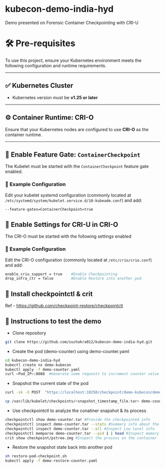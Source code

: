 # kubecon-demo-india-hyd
Demo presented on Forensic Container Checkpointing with CRI-U

# 🛠️ Pre-requisites

To use this project, ensure your Kubernetes environment meets the following configuration and runtime requirements.

---

## ✅ Kubernetes Cluster

- Kubernetes version must be **v1.25 or later**

---

## ⚙️ Container Runtime: CRI-O

Ensure that your Kubernetes nodes are configured to use **CRI-O** as the container runtime.

---

## 🚩 Enable Feature Gate: `ContainerCheckpoint`

The Kubelet must be started with the `ContainerCheckpoint` feature gate enabled.

### 🔧 Example Configuration

Edit your kubelet systemd configuration (commonly located at `/etc/systemd/system/kubelet.service.d/10-kubeadm.conf`) and add:

```bash
--feature-gates=ContainerCheckpoint=true
```

## 🚩 Enable Settings for CRI-U in CRI-O

The CRI-O must be started with the following settings enabled

### 🔧 Example Configuration

Edit the CRI-O configuration (commonly located at `/etc/crio/crio.conf`) and add:

```bash
enable_criu_support = true    #Enable Checkpointing
drop_infra_ctr = false        #Enable Restore into another pod
```

## 🚩 Install checkpointctl & crit
Ref - https://github.com/checkpoint-restore/checkpointctl

## 📝 Instructions to test the demo

* Clone repository <br/>
```bash
git clone https://github.com/suchakra012/kubecon-demo-india-hyd.git
```

* Create the pod (demo-counter) using demo-counter.yaml
```bash
cd kubecon-demo-india-hyd
kubectl create ns demo-kubecon
kubectl apply -f demo-counter.yaml
curl <Pod_IP>:8088  #Generate some requests to increment counter value
```

* Snapshot the current state of the pod
```bash
curl -sk -X POST  "https://localhost:10250/checkpoint/demo-kubecon/demo-counter/demo-counter" --key /etc/kubernetes/pki/apiserver-kubelet-client.key --cacert /etc/kubernetes/pki/ca.crt --cert /etc/kubernetes/pki/apiserver-kubelet-client.crt
```
```bash
cp /var/lib/kubelet/checkpoints/<snapshot_timestamp_file.tar> demo-counter.tar
```


* Use checkpointctl to analyze the conatiner snapshot & its process
```bash
checkpointctl show demo-counter.tar #Provide the checkpointed info
checkpointctl inspect demo-counter.tar --stats #Summary info about the checkpoint
checkpointctl inspect demo-counter.tar --all #Inspect Low level info
checkpointctl memparse demo-counter.tar --pid 1 | head #Inspect memory pages for first PID 1
crit show checkpoint/pstree.img #Inspect the process on the container
```

* Restore the snapshot state back into another pod
```bash
sh restore-pod-checkpoint.sh
kubectl apply -f demo-restore-counter.yaml
``` 

  
 
